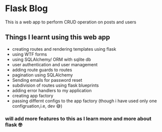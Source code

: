 # Flask Blog

This is a web app to perform CRUD operation on posts and users

## Things I learnt using this web app
* creating routes and rendering templates using flask
* using WTF forms
* using SQLAlchemy/ ORM with sqlite db
* user authentication and user management
* adding route guards to routes
* pagination using SQLAlchemy
* Sending emails for password reset
* subdivision of routes using flask blueprints
* adding error handlers to my application
* creating app factory
* passing differnt configs to the app factory (though i have used only one configruation,i.e, dev :sweat_smile:) 

### will add more features to this as I learn more and more about flask :nerd_face:
